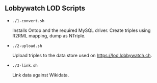 ## Lobbywatch LOD Scripts

* `./1-convert.sh`

    Installs Ontop and the required MySQL driver.
    Create triples using R2RML mapping, dump as NTriple.

* `./2-upload.sh`

    Upload triples to the data store used on <https://lod.lobbywatch.ch>.

* `./3-link.sh`

    Link data against Wikidata.

